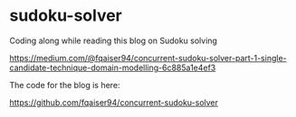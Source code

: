 # sudoku-solver

Coding along while reading this blog on Sudoku solving

https://medium.com/@fqaiser94/concurrent-sudoku-solver-part-1-single-candidate-technique-domain-modelling-6c885a1e4ef3

The code for the blog is here:

https://github.com/fqaiser94/concurrent-sudoku-solver

